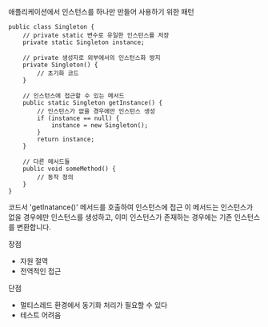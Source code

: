애플리케이션에서 인스턴스를 하나만 만들어 사용하기 위한 패턴



```
public class Singleton {
    // private static 변수로 유일한 인스턴스를 저장
    private static Singleton instance;

    // private 생성자로 외부에서의 인스턴스화 방지
    private Singleton() {
        // 초기화 코드
    }

    // 인스턴스에 접근할 수 있는 메서드
    public static Singleton getInstance() {
        // 인스턴스가 없을 경우에만 인스턴스 생성
        if (instance == null) {
            instance = new Singleton();
        }
        return instance;
    }

    // 다른 메서드들
    public void someMethod() {
        // 동작 정의
    }
}
```

코드서 'getInatance()' 메서드를 호출하여 인스턴스에 접근 이 메서드는 인스턴스가 없을 경우에만 인스턴스를 생성하고, 이미 인스턴스가 존재하는 경우에는 기존 인스턴스를 변환합니다.


장점
- 자원 절역
- 전역적인 접근

단점
- 멀티스레드 환경에서 동기화 처리가 필요할 수 있다
- 테스트 어려움


